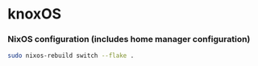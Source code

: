 # knoxOS



### NixOS configuration (includes home manager configuration)

```bash
sudo nixos-rebuild switch --flake .
```